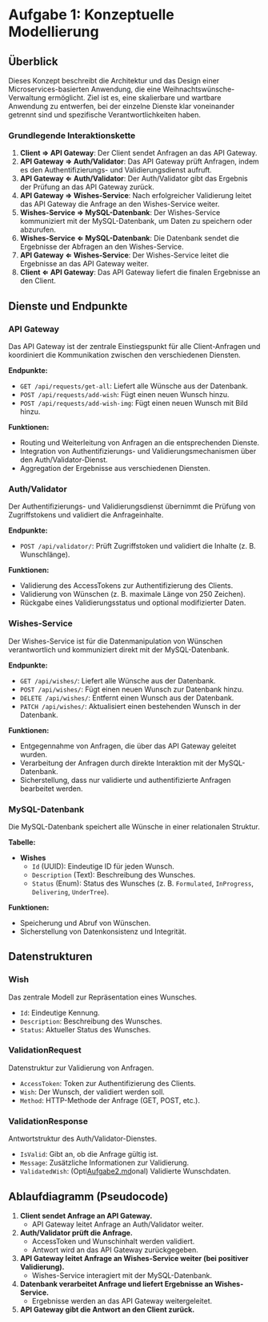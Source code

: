 # Aufgabe 1: Konzeptuelle Modellierung

## Überblick
Dieses Konzept beschreibt die Architektur und das Design einer Microservices-basierten Anwendung, die eine Weihnachtswünsche-Verwaltung ermöglicht. Ziel ist es, eine skalierbare und wartbare Anwendung zu entwerfen, bei der einzelne Dienste klar voneinander getrennt sind und spezifische Verantwortlichkeiten haben.

### Grundlegende Interaktionskette
1. **Client ⇒ API Gateway**: Der Client sendet Anfragen an das API Gateway.
2. **API Gateway ⇒ Auth/Validator**: Das API Gateway prüft Anfragen, indem es den Authentifizierungs- und Validierungsdienst aufruft.
3. **API Gateway ⇐ Auth/Validator**: Der Auth/Validator gibt das Ergebnis der Prüfung an das API Gateway zurück.
4. **API Gateway ⇒ Wishes-Service**: Nach erfolgreicher Validierung leitet das API Gateway die Anfrage an den Wishes-Service weiter.
5. **Wishes-Service ⇒ MySQL-Datenbank**: Der Wishes-Service kommuniziert mit der MySQL-Datenbank, um Daten zu speichern oder abzurufen.
6. **Wishes-Service ⇐ MySQL-Datenbank**: Die Datenbank sendet die Ergebnisse der Abfragen an den Wishes-Service.
7. **API Gateway ⇐ Wishes-Service**: Der Wishes-Service leitet die Ergebnisse an das API Gateway weiter.
8. **Client ⇐ API Gateway**: Das API Gateway liefert die finalen Ergebnisse an den Client.

## Dienste und Endpunkte
### API Gateway
Das API Gateway ist der zentrale Einstiegspunkt für alle Client-Anfragen und koordiniert die Kommunikation zwischen den verschiedenen Diensten.

**Endpunkte:**
- `GET /api/requests/get-all`: Liefert alle Wünsche aus der Datenbank.
- `POST /api/requests/add-wish`: Fügt einen neuen Wunsch hinzu.
- `POST /api/requests/add-wish-img`: Fügt einen neuen Wunsch mit Bild hinzu.

**Funktionen:**
- Routing und Weiterleitung von Anfragen an die entsprechenden Dienste.
- Integration von Authentifizierungs- und Validierungsmechanismen über den Auth/Validator-Dienst.
- Aggregation der Ergebnisse aus verschiedenen Diensten.

### Auth/Validator
Der Authentifizierungs- und Validierungsdienst übernimmt die Prüfung von Zugriffstokens und validiert die Anfrageinhalte.

**Endpunkte:**
- `POST /api/validator/`: Prüft Zugriffstoken und validiert die Inhalte (z. B. Wunschlänge).

**Funktionen:**
- Validierung des AccessTokens zur Authentifizierung des Clients.
- Validierung von Wünschen (z. B. maximale Länge von 250 Zeichen).
- Rückgabe eines Validierungsstatus und optional modifizierter Daten.

### Wishes-Service
Der Wishes-Service ist für die Datenmanipulation von Wünschen verantwortlich und kommuniziert direkt mit der MySQL-Datenbank.

**Endpunkte:**
- `GET /api/wishes/`: Liefert alle Wünsche aus der Datenbank.
- `POST /api/wishes/`: Fügt einen neuen Wunsch zur Datenbank hinzu.
- `DELETE /api/wishes/`: Entfernt einen Wunsch aus der Datenbank.
- `PATCH /api/wishes/`: Aktualisiert einen bestehenden Wunsch in der Datenbank.

**Funktionen:**
- Entgegennahme von Anfragen, die über das API Gateway geleitet wurden.
- Verarbeitung der Anfragen durch direkte Interaktion mit der MySQL-Datenbank.
- Sicherstellung, dass nur validierte und authentifizierte Anfragen bearbeitet werden.

### MySQL-Datenbank
Die MySQL-Datenbank speichert alle Wünsche in einer relationalen Struktur.

**Tabelle:**
- **Wishes**
    - `Id` (UUID): Eindeutige ID für jeden Wunsch.
    - `Description` (Text): Beschreibung des Wunsches.
    - `Status` (Enum): Status des Wunsches (z. B. `Formulated`, `InProgress`, `Delivering`, `UnderTree`).

**Funktionen:**
- Speicherung und Abruf von Wünschen.
- Sicherstellung von Datenkonsistenz und Integrität.

## Datenstrukturen
### Wish
Das zentrale Modell zur Repräsentation eines Wunsches.
- `Id`: Eindeutige Kennung.
- `Description`: Beschreibung des Wunsches.
- `Status`: Aktueller Status des Wunsches.

### ValidationRequest
Datenstruktur zur Validierung von Anfragen.
- `AccessToken`: Token zur Authentifizierung des Clients.
- `Wish`: Der Wunsch, der validiert werden soll.
- `Method`: HTTP-Methode der Anfrage (GET, POST, etc.).

### ValidationResponse
Antwortstruktur des Auth/Validator-Dienstes.
- `IsValid`: Gibt an, ob die Anfrage gültig ist.
- `Message`: Zusätzliche Informationen zur Validierung.
- `ValidatedWish`: (Opti[Aufgabe2.md](Aufgabe2.md)onal) Validierte Wunschdaten.

## Ablaufdiagramm (Pseudocode)
1. **Client sendet Anfrage an API Gateway.**
    - API Gateway leitet Anfrage an Auth/Validator weiter.
2. **Auth/Validator prüft die Anfrage.**
    - AccessToken und Wunschinhalt werden validiert.
    - Antwort wird an das API Gateway zurückgegeben.
3. **API Gateway leitet Anfrage an Wishes-Service weiter (bei positiver Validierung).**
    - Wishes-Service interagiert mit der MySQL-Datenbank.
4. **Datenbank verarbeitet Anfrage und liefert Ergebnisse an Wishes-Service.**
    - Ergebnisse werden an das API Gateway weitergeleitet.
5. **API Gateway gibt die Antwort an den Client zurück.**

